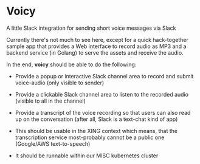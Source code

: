 # Voicy
A little Slack integration for sending short voice messages via Slack


Currently there's not much to see here, except for a quick hack-together sample app that provides a Web interface to record audio as MP3 and a backend service (in Golang) to serve the assets and receive the audio.

In the end, **voicy** should be able to do the following:

* Provide a popup or interactive Slack channel area to record and submit voice-audio (only visible to sender)
* Provide a clickable Slack channel area to listen to the recorded audio (visible to all in the channel)
* Provide a transcript of the voice recording so that users can also read up on the conversation (after all, Slack is a text-chat kind of app)

* This should be usable in the XING context which means, that the transcription service most-probably cannot be a public one (Google/AWS text-to-speech)
* It should be runnable within our MISC kubernetes cluster
